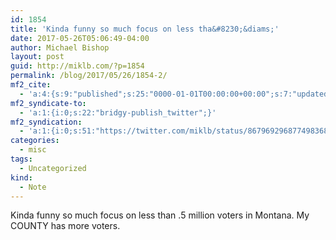```yaml
---
id: 1854
title: 'Kinda funny so much focus on less tha&#8230;&diams;'
date: 2017-05-26T05:06:49-04:00
author: Michael Bishop
layout: post
guid: http://miklb.com/?p=1854
permalink: /blog/2017/05/26/1854-2/
mf2_cite:
  - 'a:4:{s:9:"published";s:25:"0000-01-01T00:00:00+00:00";s:7:"updated";s:25:"0000-01-01T00:00:00+00:00";s:8:"category";a:1:{i:0;s:0:"";}s:6:"author";a:0:{}}'
mf2_syndicate-to:
  - 'a:1:{i:0;s:22:"bridgy-publish_twitter";}'
mf2_syndication:
  - 'a:1:{i:0;s:51:"https://twitter.com/miklb/status/867969296877498368";}'
categories:
  - misc
tags:
  - Uncategorized
kind:
  - Note
---
```

Kinda funny so much focus on less than .5 million voters in Montana. My COUNTY has more voters.